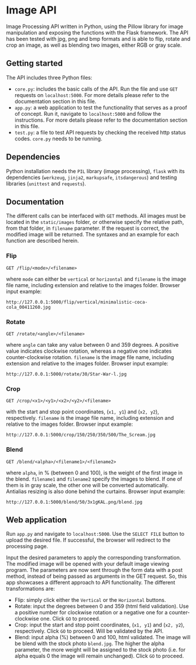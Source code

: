 # Image API
Image Processing API written in Python, using the Pillow library for image manipulation and exposing the functions with the Flask framework. The API has been tested with jpg, png and bmp formats and is able to flip, rotate and crop an image, as well as blending two images, either RGB or gray scale.

## Getting started
The API includes three Python files:
* `core.py`: includes the basic calls of the API. Run the file and use `GET` requests on `localhost:5000`. For more details please refer to the documentation section in this file.
* `app.py`: a web application to test the functionality that serves as a proof of concept. Run it, navigate to `localhost:5000` and follow the instructions. For more details please refer to the documentation section in this file.
* `test.py`: a file to test API requests by checking the received http status codes. `core.py` needs to be running.

## Dependencies
Python installation needs the `PIL` library (image processing), `flask` with its dependencies (`werkzeug`, `jinja2`, `markupsafe`, `itsdangerous`) and testing libraries (`unittest` and `requests`).

## Documentation
The different calls can be interfaced with `GET` methods. All images must be located in the `static/images` folder, or otherwise specify the relative path, from that folder, in `filename` parameter. If the request is correct, the modified image will be returned. The syntaxes and an example for each function are described herein.

### Flip
```
GET /flip/<mode>/<filename>
```
where `mode` can either be `vertical` or `horizontal` and `filename` is the image file name, including extension and relative to the images folder. Browser input example:
```
http://127.0.0.1:5000/flip/vertical/minimalistic-coca-cola_00411260.jpg
```

### Rotate
```
GET /rotate/<angle>/<filename>
```
where `angle` can take any value between 0 and 359 degrees. A positive value indicates clockwise rotation, whereas a negative one indicates counter-clockwise rotation. `filename` is the image file name, including extension and relative to the images folder. Browser input example:
```
http://127.0.0.1:5000/rotate/30/Star-War-l.jpg
```

### Crop
```
GET /crop/<x1>/<y1>/<x2>/<y2>/<filename>
```
with the start and stop point coordinates, (`x1, y1`) and (`x2, y2`), respectively. `filename` is the image file name, including extension and relative to the images folder. Browser input example:
```
http://127.0.0.1:5000/crop/150/250/350/500/The_Scream.jpg
```

### Blend
```
GET /blend/<alpha>/<filename1>/<filename2>
```
where `alpha`, in % (between 0 and 100), is the weight of the first image in the blend. `filename1` and `filename2` specify the images to blend. If one of them is in gray scale, the other one will be converted automatically. Antialias resizing is also done behind the curtains. Browser input example:
```
http://127.0.0.1:5000/blend/50/3x1gKAL.png/blend.jpg
```

## Web application
Run `app.py` and navigate to `localhost:5000`. Use the `SELECT FILE` button to upload the desired file. If successful, the browser will redirect to the processing page.

Input the desired parameters to apply the corresponding transformation. The modified image will be opened with your default image viewing program. The parameters are now sent through the form data with a post method, instead of being passed as arguments in the GET request. So, this app showcases a different approach to API functionality. The different transformations are:

* Flip: simply click either the `Vertical` or the `Horizontal` buttons.
* Rotate: input the degrees between 0 and 359 (html field validation). Use a positive number for clockwise rotation or a negative one for a counter-clockwise one. Click `GO` to proceed.
* Crop: input the start and stop point coordinates, (`x1, y1`) and (`x2, y2`), respectively. Click `GO` to proceed. Will be validated by the API.
* Blend: input alpha (%) between 0 and 100, html validated. The image will be blend with the stock photo `blend.jpg`. The higher the alpha parameter, the more weight will be assigned to the stock photo (i.e. for alpha equals 0 the image will remain unchanged). Click `GO` to proceed.


